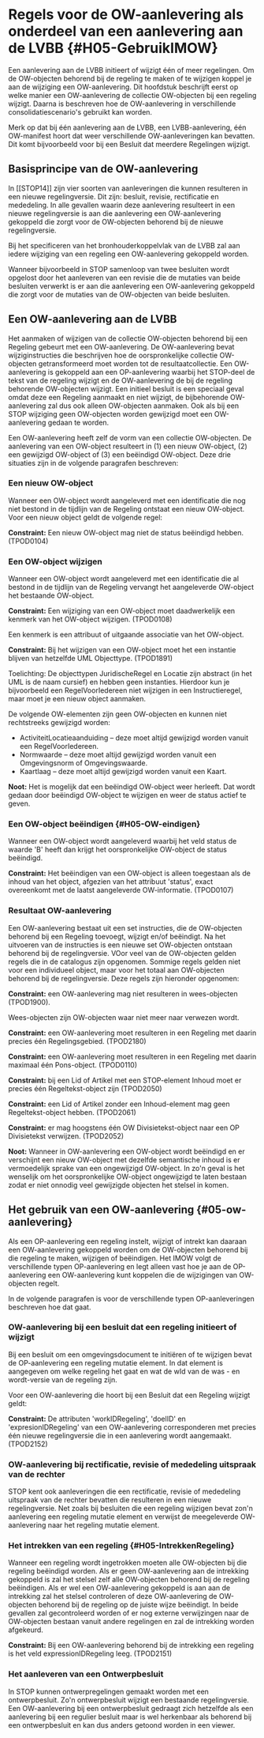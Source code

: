 # Regels voor de OW-aanlevering als onderdeel van een aanlevering aan de LVBB {#H05-GebruikIMOW}

Een aanlevering aan de LVBB initieert of wijzigt één of meer
regelingen. Om de OW-objecten behorend bij de regeling te maken of te wijzigen
koppel je aan de wijziging een OW-aanlevering. Dit hoofdstuk beschrijft
eerst op welke manier een OW-aanlevering de collectie OW-objecten bij een
regeling wijzigt. Daarna is beschreven hoe de OW-aanlevering in verschillende
consolidatiescenario's gebruikt kan worden.

Merk op dat bij één aanlevering aan de LVBB, een LVBB-aanlevering, één
OW-manifest hoort dat weer verschillende OW-aanleveringen kan bevatten. Dit komt
bijvoorbeeld voor bij een Besluit dat meerdere Regelingen wijzigt.

## Basisprincipe van de OW-aanlevering

In [[STOP14]] zijn vier soorten van aanleveringen die kunnen resulteren in een nieuwe
regelingversie. Dit zijn: besluit, revisie, rectificatie en mededeling. In
alle gevallen waarin deze aanlevering resulteert in een nieuwe regelingversie is
aan die aanlevering een OW-aanlevering gekoppeld die zorgt voor de OW-objecten
behorend bij de nieuwe regelingversie.

Bij het specificeren van het bronhouderkoppelvlak van de LVBB zal aan iedere
wijziging van een regeling een OW-aanlevering gekoppeld worden.

Wanneer bijvoorbeeld in STOP samenloop van twee besluiten wordt opgelost door het aanleveren
van een revisie die de mutaties van beide besluiten verwerkt is er aan die aanlevering
een OW-aanlevering gekoppeld die zorgt voor de mutaties van de OW-objecten van beide
besluiten.

## Een OW-aanlevering aan de LVBB

Het aanmaken of wijzigen van de collectie OW-objecten behorend bij een Regeling
gebeurt met een OW-aanlevering. De OW-aanlevering bevat wijziginstructies die beschrijven
hoe de oorspronkelijke collectie OW-objecten getransformeerd moet worden tot de
resultaatcollectie. Een OW-aanlevering is gekoppeld aan een OP-aanlevering waarbij
het STOP-deel de tekst van de regeling wijzigt en de OW-aanlevering de bij de
regeling behorende OW-objecten wijzigt. Een initieel besluit is een speciaal geval
omdat deze een Regeling aanmaakt en niet wijzigt, de bijbehorende OW-aanlevering
zal dus ook alleen OW-objecten aanmaken. Ook als bij een STOP wijziging geen
OW-objecten worden gewijzigd moet een OW-aanlevering gedaan te worden.

Een OW-aanlevering heeft zelf de vorm van een collectie OW-objecten. De
aanlevering van een OW-object resulteert in (1) een nieuw OW-object, (2) een
gewijzigd OW-object of (3) een beëindigd OW-object. Deze drie situaties
zijn in de volgende paragrafen beschreven:

### Een nieuw OW-object

Wanneer een OW-object wordt aangeleverd met een identificatie die nog niet
bestond in de tijdlijn van de Regeling ontstaat een nieuw OW-object. Voor een
nieuw object geldt de volgende regel:

**Constraint:** Een nieuw OW-object mag niet de status beëindigd hebben. (TPOD0104)

### Een OW-object wijzigen

Wanneer een OW-object wordt aangeleverd met een identificatie die al bestond in
de tijdlijn van de Regeling vervangt het aangeleverde OW-object het bestaande
OW-object.

**Constraint:** Een wijziging van een OW-object moet daadwerkelijk een kenmerk van
het OW-object wijzigen. (TPOD0108)

Een kenmerk is een attribuut of uitgaande associatie van het OW-object.

**Constraint:** Bij het wijzigen van een OW-object moet het een instantie blijven
van hetzelfde UML Objecttype. (TPOD1891)

Toelichting: De objecttypen JuridischeRegel en Locatie zijn abstract (in
het UML is de naam cursief) en hebben geen instanties. Hierdoor kun je
bijvoorbeeld een RegelVoorIedereen niet wijzigen in een Instructieregel, maar
moet je een nieuw object aanmaken.

De volgende OW-elementen zijn geen OW-objecten en kunnen niet rechtstreeks gewijzigd
worden:

- ActiviteitLocatieaanduiding – deze moet altijd gewijzigd worden vanuit een
  RegelVoorIedereen.
- Normwaarde – deze moet altijd gewijzigd worden vanuit een Omgevingsnorm of
  Omgevingswaarde.
- Kaartlaag – deze moet altijd gewijzigd worden vanuit een Kaart.

**Noot:** Het is mogelijk dat een beëindigd OW-object weer herleeft. Dat wordt
gedaan door beëindigd OW-object te wijzigen en weer de status actief te geven.

### Een OW-object beëindigen {#H05-OW-eindigen}

Wanneer een OW-object wordt aangeleverd waarbij het veld status de waarde 'B'
heeft dan krijgt het oorspronkelijke OW-object de status beëindigd.

**Constraint:** Het beëindigen van een OW-object is alleen toegestaan als de inhoud van
het object, afgezien van het attribuut 'status', exact overeenkomt met de laatst
aangeleverde OW-informatie. (TPOD0107)

### Resultaat OW-aanlevering

Een OW-aanlevering bestaat uit een set instructies, die de
OW-objecten behorend bij een Regeling toevoegt, wijzigt en/of beëindigt.
Na het uitvoeren van de instructies is een nieuwe set OW-objecten ontstaan
behorend bij de regelingversie. VOor veel van de OW-objecten gelden regels
die in de catalogus zijn opgenomen. Sommige regels gelden niet voor
een individueel object, maar voor het totaal aan OW-objecten behorend
bij de regelingversie. Deze regels zijn hieronder opgenomen:

**Constraint:** een OW-aanlevering mag niet resulteren in wees-objecten (TPOD1900).

Wees-objecten zijn OW-objecten waar niet meer naar verwezen wordt.

**Constraint:** een OW-aanlevering moet resulteren in een Regeling met daarin precies
één Regelingsgebied. (TPOD2180)

**Constraint:** een OW-aanlevering moet resulteren in een Regeling met daarin maximaal
één Pons-object. (TPOD0110)

**Constraint:** bij een Lid of Artikel met een STOP-element Inhoud moet er precies
één Regeltekst-object zijn (TPOD2050)

**Constraint:** een Lid of Artikel zonder een Inhoud-element mag geen Regeltekst-object
hebben. (TPOD2061)

**Constraint:** er mag hoogstens één OW Divisietekst-object naar een OP Divisietekst
verwijzen. (TPOD2052)

**Noot:** Wanneer in OW-aanlevering een OW-object wordt beëindigd en er
verschijnt een nieuw OW-object met dezelfde semantische inhoud is er vermoedelijk
sprake van een ongewijzigd OW-object.  In zo'n geval is het wenselijk om het oorspronkelijke
OW-object ongewijzigd te laten bestaan zodat er niet onnodig veel gewijzigde objecten
het stelsel in komen.

## Het gebruik van een OW-aanlevering {#05-ow-aanlevering}

Als een OP-aanlevering een regeling instelt, wijzigt of intrekt
kan daaraan een OW-aanlevering gekoppeld worden om de OW-objecten behorend bij die
regeling te maken, wijzigen of beëindigen. Het IMOW volgt de verschillende
typen OP-aanlevering en legt alleen vast hoe je aan de OP-aanlevering
een OW-aanlevering kunt koppelen die de wijzigingen van OW-objecten regelt.

In de volgende paragrafen is voor de verschillende typen OP-aanleveringen
beschreven hoe dat gaat.

### OW-aanlevering bij een besluit dat een regeling initieert of wijzigt

Bij een besluit om een omgevingsdocument te initiëren of te wijzigen
bevat de OP-aanlevering een regeling mutatie element. In dat element
is aangegeven om welke regeling het gaat en wat de wId van de was - en wordt-versie
van de regeling zijn.

Voor een OW-aanlevering die hoort bij een Besluit dat een Regeling wijzigt
geldt:

**Constraint:** De attributen 'workIDRegeling', 'doelID' en 'expresionIDRegeling' van een
OW-aanlevering corresponderen met precies één nieuwe regelingversie die in een aanlevering
wordt aangemaakt. (TPOD2152)

### OW-aanlevering bij rectificatie, revisie of mededeling uitspraak van de rechter

STOP kent ook aanleveringen die een rectificatie, revisie of mededeling uitspraak van de rechter bevatten
die resulteren in een nieuwe regelingversie.  Net zoals bij besluiten die een regeling
wijzigen bevat zon'n aanlevering een regeling mutatie element en verwijst de meegeleverde
OW-aanlevering naar het regeling mutatie element.

### Het intrekken van een regeling {#H05-IntrekkenRegeling}

Wanneer een regeling wordt ingetrokken moeten alle OW-objecten bij die regeling
beëindigd worden. Als er geen OW-aanlevering aan de intrekking gekoppeld is zal het stelsel
zelf alle OW-objecten behorend bij de regeling beëindigen. Als er wel een OW-aanlevering gekoppeld
is aan aan de intrekking zal het stelsel controleren of deze OW-aanlevering de OW-objecten
behorend bij de regeling op de juiste wijze beëindigt.
In beide gevallen zal gecontroleerd worden of er nog externe verwijzingen naar de
OW-objecten bestaan vanuit andere regelingen en zal de intrekking worden afgekeurd.

**Constraint:** Bij een OW-aanlevering behorend bij de intrekking een regeling
is het veld expressionIDRegeling leeg. (TPOD2151)

### Het aanleveren van een Ontwerpbesluit

In STOP kunnen ontwerpregelingen gemaakt worden met een
ontwerpbesluit. Zo'n ontwerpbesluit wijzigt een bestaande regelingversie.
Een OW-aanlevering bij een ontwerpbesluit gedraagt zich hetzelfde
als een aanlevering bij een regulier besluit maar is wel herkenbaar
als behorend bij een ontwerpbesluit en kan dus anders getoond worden
in een viewer.
